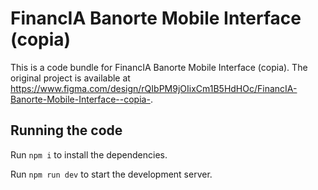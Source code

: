 
  # FinancIA Banorte Mobile Interface (copia)

  This is a code bundle for FinancIA Banorte Mobile Interface (copia). The original project is available at https://www.figma.com/design/rQIbPM9jOIixCm1B5HdHOc/FinancIA-Banorte-Mobile-Interface--copia-.

  ## Running the code

  Run `npm i` to install the dependencies.

  Run `npm run dev` to start the development server.
  
